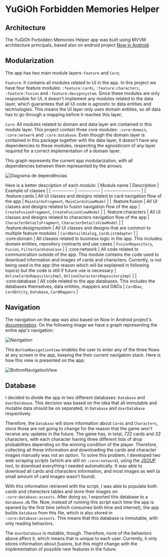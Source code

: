 # YuGiOh Forbidden Memories Helper

## Architecture
The YuGiOh Forbidden Memories Helper app was built using MVVM architecture principals, based also on android project [Now in Android](https://github.com/android/nowinandroid). 

## Modularization
The app has two main module layers: `Feature` and `Core`;

`Feature`: It contains all modules related to UI in the app. In this project we have four feature modules: `:feature:cards`, `:feature:characters`, `:feature:fusion` and `:feature:designsystem`. Since these modules are only responsible for UI, it doesn't implement any modules related to the data layer, which guarantees that all UI code is agnostic to data entities and technologies. This means the UI layer only uses domain entities, so *all* data has to go through a mapping before it reaches this layer;

`Core`: All modules related to domain and data layer are contained in this module layer. This project contain three core modules: `:core:domain`, `:core:network` and `:core:database`. Even though the domain layer is contained in this package together with the data layer, it doesn't have any dependencies to these modules, respecting the agnosticism of any layer required for a correct implementation of a domain layer. 

This graph represents the current app modularization, with all dependencies between them represented by the arrows:

![Diagrama de dependências](https://github.com/FabioBrum/yugioh-forbidden-memories-helper/assets/49159226/b41497e7-d588-431c-aeab-af927793218b)

Here is a better description of each module:
| Module name | Description | Example of classes |
| ----------- | ----------- | ------------------ |
| :feature:cards | All UI classes and designs related to card navigation flow of the app | `MainCardsFragment`, `MainCardsViewModel` |
| :feature:fusion | All UI classes and designs related to fusion navigation flow of the app | `CreateFusionFragment`, `CreateFusionViewModel` |
| :feature:characters | All UI classes and designs related to characters navigation flow of the app | `CharacterDetailsFragment`, `CharacterDetailsViewModel` |
| :feature:designsystem | All UI classes and designs that are common to multiple feature modules | `CardDetailDialog`, `CardListAdapter` |
| :core:domain | All classes related to business logic in the app. This includes: domain entities, repository contracts and use cases | `FusionRepository`, `Fusion`, `FilterCardsUseCase` |
| :core:network | All code related to communication outside of the app. This module contains the code used to download information and images of cards and characters. Currently, is not being used in the app (the reason which will be explained in following topics) but the code is still if future use is necessary | `OnlineCardsRepositoryImpl`, `OnlineCharactersRepositoryImpl` |
| :core:database | All code related to the app databases. This includes the databases themselves, data entities, mappers and DAOs | `CardDao`, `CardEntity`, `Database`, `CardMappers` |

## Navigation
The navigation on the app was also based on Now In Android project's [documentation](https://developer.android.com/guide/navigation/navigation-multi-module). On the following image we have a graph representing the entire app's navigation:

![Navigation](https://github.com/FabioBrum/yugioh-forbidden-memories-helper/assets/49159226/75bb1d94-2a32-4bec-837a-30424be46112)

This `BottomNavigationView` enables the user to enter any of the three flows at any screen in the app, keeping the their current navigation stack. Here is how this view is presented on the app:

![BottomNavigationView](https://github.com/FabioBrum/yugioh-forbidden-memories-helper/assets/49159226/66329dd3-8353-4b01-9479-a3e4788e963b)


## Database
I decided to divide the app in two different databases: `Database` and `UserDatabase`. This decision was based on the idea that all immutable and mutable data should be on separated, in `Database` and `UserDatabase` respectively.

Therefore, the `Database` will store information about `Cards` and `Characters`, since those are not going to change for the reason that the game won't receive any updates in the future. The game has, in total, *722* cards and *33* characters, with each character having three different lists of drop probabilities depending on the winning condition of the player. Therefore, collecting all these information and downloading the cards and character images manually was not an option. To solve this problem, I developed two web scraping scripts (which are still on `:core:network`), using the [JSOUP](https://jsoup.org/) tool, to download everything I needed automatically. It was able to download all cards and characters information, and most images as well (a small amount of card images wasn't found).

With this information retrieved with the script, I was able to populate both *cards* and *characters* tables and store their images on `:core:database:assests`. After doing so, I exported this database to a `database.db` file. Now, instead of running this script each time the app is opened by the first time (which consumes both time and internet), the app builds `Database` from this file, which is also stored in `:core:database:assests`. This means that this database is immutable, with only reading behaviors.

The `UserDatabase` is mutable, though. Therefore, none of the behaviors above affect it, which means that is unique to each user. Currently, it only stores information about *fusions*, but this might change with the implementation of possible new features in the future.
